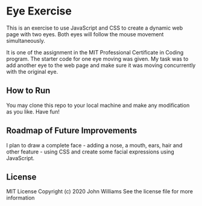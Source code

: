 # Eye Exercise
This is an exercise to use JavaScript and CSS to create a dynamic web page with two eyes. Both eyes will follow the mouse movement simultaneously. 

It is one of the assignment in the MIT Professional Certificate in Coding program. The starter code for one eye moving was given. My task was to add another eye to the web page and make sure it was moving concurrently with the original eye. 

## How to Run
You may clone this repo to your local machine and make any modification as you like. Have fun! 

## Roadmap of Future Improvements
I plan to draw a complete face - adding a nose, a mouth, ears, hair and other feature - using CSS and create some facial expressions using JavaScript.

## License
MIT License Copyright (c) 2020 John Williams 
See the license file for more information